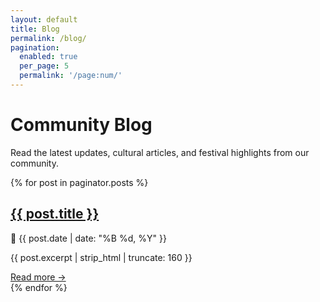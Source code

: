 ```yaml
---
layout: default
title: Blog
permalink: /blog/
pagination:
  enabled: true
  per_page: 5
  permalink: '/page:num/'
---
```


<div class="blog-container">
  <h1>Community Blog</h1>
  <p>Read the latest updates, cultural articles, and festival highlights from our community.</p>

  <div class="blog-list">
    {% for post in paginator.posts %}
      <div class="blog-card">
        <h2><a href="{{ post.url | relative_url }}">{{ post.title }}</a></h2>
        <p class="blog-meta">📅 {{ post.date | date: "%B %d, %Y" }}</p>
        <p>{{ post.excerpt | strip_html | truncate: 160 }}</p>
        <a href="{{ post.url | relative_url }}" class="read-more">Read more →</a>
      </div>
    {% endfor %}
  </div>